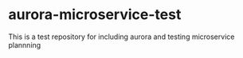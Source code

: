 # aurora-microservice-test
This is a test repository for including aurora and testing microservice plannning
